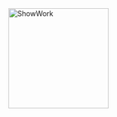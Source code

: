 <img src="blob:https://web.telegram.org/5f8cd0fe-3b92-453e-bd64-c0f0f714433f/задание 1.jfif" alt="ShowWork" width="200">
